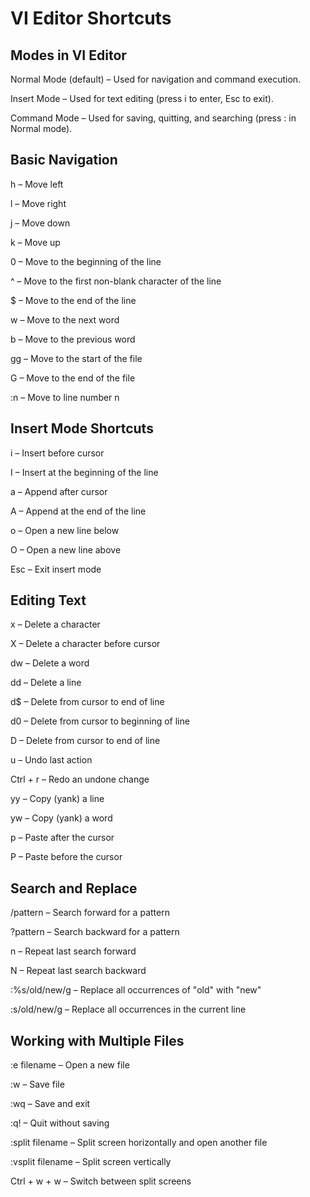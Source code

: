 # VI Editor Shortcuts

## Modes in VI Editor

Normal Mode (default) – Used for navigation and command execution.

Insert Mode – Used for text editing (press i to enter, Esc to exit).

Command Mode – Used for saving, quitting, and searching (press : in Normal mode).

## Basic Navigation

h – Move left

l – Move right

j – Move down

k – Move up

0 – Move to the beginning of the line

^ – Move to the first non-blank character of the line

$ – Move to the end of the line

w – Move to the next word

b – Move to the previous word

gg – Move to the start of the file

G – Move to the end of the file

:n – Move to line number n

## Insert Mode Shortcuts

i – Insert before cursor

I – Insert at the beginning of the line

a – Append after cursor

A – Append at the end of the line

o – Open a new line below

O – Open a new line above

Esc – Exit insert mode

## Editing Text

x – Delete a character

X – Delete a character before cursor

dw – Delete a word

dd – Delete a line

d$ – Delete from cursor to end of line

d0 – Delete from cursor to beginning of line

D – Delete from cursor to end of line

u – Undo last action

Ctrl + r – Redo an undone change

yy – Copy (yank) a line

yw – Copy (yank) a word

p – Paste after the cursor

P – Paste before the cursor

## Search and Replace

/pattern – Search forward for a pattern

?pattern – Search backward for a pattern

n – Repeat last search forward

N – Repeat last search backward

:%s/old/new/g – Replace all occurrences of "old" with "new"

:s/old/new/g – Replace all occurrences in the current line

## Working with Multiple Files

:e filename – Open a new file

:w – Save file

:wq – Save and exit

:q! – Quit without saving

:split filename – Split screen horizontally and open another file

:vsplit filename – Split screen vertically

Ctrl + w + w – Switch between split screens
